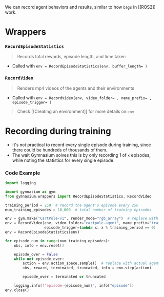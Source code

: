 We can record agent behaviors and results, similar to how `bags` in [[ROS2]] work.

# Wrappers

### `RecordEpisodeStatistics`

> Records total rewards, episode length, and time taken
- Called with `env = RecordEpisodeStatistics(env, buffer_length= )`

### `RecordVideo`

> Renders mp4 videos of the agents and their environments

- Called with `env = RecordVideo(env, video_folder= , name_prefix= , episode_trigger= )`

> Check [[Creating an environment]] for more details on `env`

# Recording during training
- It's not practical to record every single episode during training, since there could be hundreds of thousands of them.
- The wait Gymnasium solves this is by only recording 1 of `x` episodes, while noting the statistics for every single episode.

### Code Example

```python
import logging

import gymnasium as gym
from gymnasium.wrappers import RecordEpisodeStatistics, RecordVideo

training_period = 250  # record the agent's episode every 250
num_training_episodes = 10_000  # total number of training episodes

env = gym.make("CartPole-v1", render_mode="rgb_array")  # replace with your environment
env = RecordVideo(env, video_folder="cartpole-agent", name_prefix="training",
                  episode_trigger=lambda x: x % training_period == 0)
env = RecordEpisodeStatistics(env)

for episode_num in range(num_training_episodes):
    obs, info = env.reset()

    episode_over = False
    while not episode_over:
        action = env.action_space.sample()  # replace with actual agent
        obs, reward, terminated, truncated, info = env.step(action)

        episode_over = terminated or truncated

    logging.info(f"episode-{episode_num}", info["episode"])
env.close()
```
